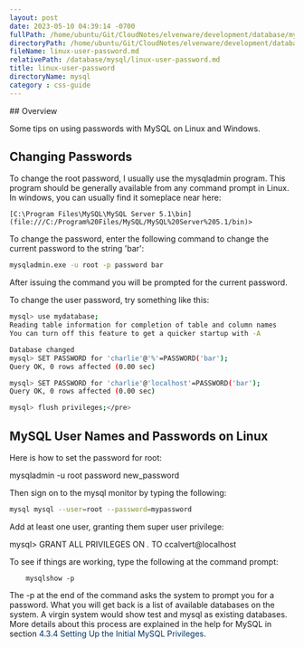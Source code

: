 ```yaml
---
layout: post
date: 2023-05-10 04:39:14 -0700
fullPath: /home/ubuntu/Git/CloudNotes/elvenware/development/database/mysql/linux-user-password.md
directoryPath: /home/ubuntu/Git/CloudNotes/elvenware/development/database/mysql
fileName: linux-user-password.md
relativePath: /database/mysql/linux-user-password.md
title: linux-user-password
directoryName: mysql
category : css-guide
---
```


﻿## Overview

Some tips on using passwords with MySQL on Linux and Windows.

## Changing Passwords

To change the root password, I usually use the mysqladmin program. This program should be generally available from any command prompt in Linux. In windows, you can usually find it someplace near here:

```code
[C:\Program Files\MySQL\MySQL Server 5.1\bin](file:///C:/Program%20Files/MySQL/MySQL%20Server%205.1/bin)>
```

To change the password, enter the following command to change the current password to the string 'bar':

```bash
mysqladmin.exe -u root -p password bar
```

After issuing the command you will be prompted for the current password.

To change the user password, try something like this:

```bash
mysql> use mydatabase;
Reading table information for completion of table and column names
You can turn off this feature to get a quicker startup with -A

Database changed
mysql> SET PASSWORD for 'charlie'@'%'=PASSWORD('bar');
Query OK, 0 rows affected (0.00 sec)

mysql> SET PASSWORD for 'charlie'@'localhost'=PASSWORD('bar');
Query OK, 0 rows affected (0.00 sec)

mysql> flush privileges;</pre>
```

## MySQL User Names and Passwords on Linux

Here is how to set the password for root:

mysqladmin -u root password new_password

Then sign on to the mysql monitor by typing the following:

```bash
mysql mysql --user=root --password=mypassword
```

Add at least one user, granting them super user privilege:

mysql> GRANT ALL PRIVILEGES ON *.* TO ccalvert@localhost

To see if things are working, type the following at the command prompt:

        mysqlshow -p

The -p at the end of the command asks the system to prompt you for a password. What you will get back is a list of available databases on the system. A virgin system would show test and mysql as existing databases. More details about this process are explained in the help for MySQL in section <a name="Default_privileges"><span style="color:#003366">4.3.4 Setting Up the Initial MySQL Privileges</span></a>.
